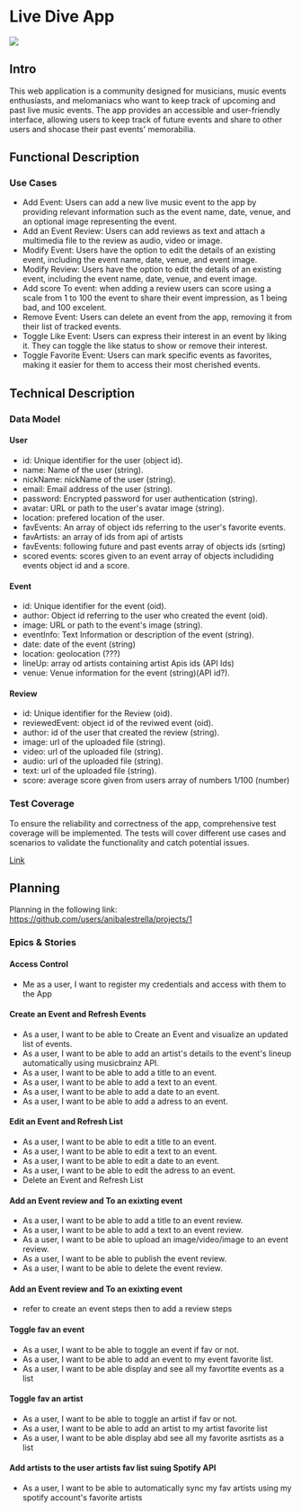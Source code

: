 # Live Dive App
![](https://media3.giphy.com/media/v1.Y2lkPTc5MGI3NjExaXE3NWRqY2dpdmo4MWx4dmczdTV5bm1tZ3o1cmFnMWRlbzd3eHkzbyZlcD12MV9naWZzX3NlYXJjaCZjdD1n/Etgl96VVzkQqQ/giphy.gif)

## Intro

This web application is a community designed for musicians, music events enthusiasts, and melomaniacs who want to keep track of upcoming and past live music events. The app provides an accessible and user-friendly interface, allowing users to keep track of future events and share to other users and shocase their past events' memorabilia.

## Functional Description

### Use Cases

- Add Event: Users can add a new live music event to the app by providing relevant information such as the event name, date, venue, and an optional image representing the event.
- Add an Event Review: Users can add reviews as text and attach a multimedia file to the review as audio, video or image.
- Modify Event: Users have the option to edit the details of an existing event, including the event name, date, venue, and event image.
- Modify Review: Users have the option to edit the details of an existing event, including the event name, date, venue, and event image.
- Add score To event: when adding a review users can score using a scale from 1 to 100 the event to share their event impression, as 1 being bad, and 100 excelent.
- Remove Event: Users can delete an event from the app, removing it from their list of tracked events.
- Toggle Like Event: Users can express their interest in an event by liking it. They can toggle the like status to show or remove their interest.
- Toggle Favorite Event: Users can mark specific events as favorites, making it easier for them to access their most cherished events.

## Technical Description

### Data Model
#### User

- id: Unique identifier for the user (object id).
- name: Name of the user (string).
- nickName: nickName of the user (string).
- email: Email address of the user (string).
- password: Encrypted password for user authentication (string).
- avatar: URL or path to the user's avatar image (string).
- location: prefered location of the user.
- favEvents: An array of object ids referring to the user's favorite events.
- favArtists: an array of ids from api of artists
- favEvents: following future and past events array of objects ids (srting)
- scored events: scores given to an event array of objects includiding events object id and a score.

#### Event

- id: Unique identifier for the event (oid).
- author: Object id referring to the user who created the event (oid).
- image: URL or path to the event's image (string).
- eventInfo: Text Information or description of the event (string).
- date: date of the event (string)
- location: geolocation (???)
- lineUp: array od artists containing artist Apis ids (API Ids)
- venue: Venue information for the event (string)(API id?).

#### Review
- id: Unique identifier for the Review (oid).
- reviewedEvent: object id of the reviwed event (oid).
- author: id of the user that created the review (string).
- image: url of the uploaded file (string).
- video: url of the uploaded file (string).
- audio: url of the uploaded file (string).
- text: url of the uploaded file (string).
- score: average score given from users array of numbers 1/100 (number)

### Test Coverage
To ensure the reliability and correctness of the app, comprehensive test coverage will be implemented. The tests will cover different use cases and scenarios to validate the functionality and catch potential issues.

[Link](https://github.com/)

## Planning
Planning in the following link:
https://github.com/users/anibalestrella/projects/1

### Epics & Stories
#### Access Control
- Me as a user, I want to register my credentials and access with them to the App
#### Create an Event and Refresh Events
- As a user, I want to be able to Create an Event and visualize an updated list of events.
- As a user, I want to be able to add an artist's details to the event's lineup automatically using musicbrainz API.
- As a user, I want to be able to add a title to an event.
- As a user, I want to be able to add a text to an event.
- As a user, I want to be able to add a date to an event.
- As a user, I want to be able to add a adress to an event.
#### Edit an Event and Refresh List
- As a user, I want to be able to edit a title to an event.
- As a user, I want to be able to edit a text to an event.
- As a user, I want to be able to edit a date to an event.
- As a user, I want to be able to edit the adress to an event.
- Delete an Event and Refresh List
#### Add an Event review and To an exixting event
- As a user, I want to be able to add a title to an event review.
- As a user, I want to be able to add a text to an event review.
- As a user, I want to be able to upload an image/video/image to an event review.
- As a user, I want to be able to publish the event review.
- As a user, I want to be able to delete the event review.
#### Add an Event review and To an exixting event
- refer to create an event steps then to add a review steps
#### Toggle fav an event
- As a user, I want to be able to toggle an event if fav or not.
- As a user, I want to be able to add an event to my event favorite list.
- As a user, I want to be able display and see all my favortite events as a list
#### Toggle fav an artist
- As a user, I want to be able to toggle an artist if fav or not.
- As a user, I want to be able to add an artist to my artist favorite list
- As a user, I want to be able display abd see all my favorite asrtists as a list

#### Add artists to the user artists fav list suing Spotify API
- As a user, I want to be able to automatically sync my fav artists using my spotify account's favorite artists